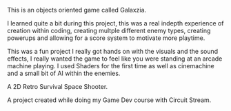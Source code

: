 
This is an objects oriented game called Galaxzia.

I learned quite a bit during this project, this was a real indepth experience of creation within coding, creating multple different enemy types,
creating powerups and allowing for a score system to motivate more playtime.

This was a fun project I really got hands on with the visuals and the sound effects, I really wanted the game to feel like you were standing at an arcade machine playing.
I used Shaders for the first time as well as cinemachine and a small bit of AI within the enemies.


A 2D Retro Survival Space Shooter.


A project created while doing my Game Dev course with Circuit Stream.


